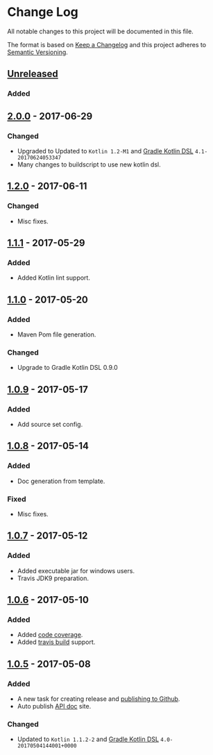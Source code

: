 # Change Log
All notable changes to this project will be documented in this file.

The format is based on [Keep a Changelog](http://keepachangelog.com/) and this project adheres to [Semantic Versioning](http://semver.org/).

## [Unreleased]
### Added

## [2.0.0] - 2017-06-29
### Changed
- Upgraded to Updated to `Kotlin 1.2-M1` and [Gradle Kotlin DSL][kotlin-dsl] `4.1-20170624053347`
- Many changes to buildscript to use new kotlin dsl.

## [1.2.0] - 2017-06-11
### Changed
- Misc fixes.

## [1.1.1] - 2017-05-29
### Added
- Added Kotlin lint support. 

## [1.1.0] - 2017-05-20
### Added
- Maven Pom file generation.

### Changed
- Upgrade to Gradle Kotlin DSL 0.9.0

## [1.0.9] - 2017-05-17
### Added
- Add source set config.

## [1.0.8] - 2017-05-14
### Added
- Doc generation from template.

### Fixed
- Misc fixes.

## [1.0.7] - 2017-05-12
### Added
- Added executable jar for windows users.
- Travis JDK9 preparation.

## [1.0.6] - 2017-05-10
### Added
- Added [code coverage](https://codecov.io/gh/sureshg/kotlin-starter).
- Added [travis build](https://travis-ci.org/sureshg/kotlin-starter) support.

## [1.0.5] - 2017-05-08
### Added
- A new task for creating release and [publishing to Github][github-release].
- Auto publish [API doc][apidoc-url] site.

### Changed
- Updated to `Kotlin 1.1.2-2` and [Gradle Kotlin DSL][kotlin-dsl] `4.0-20170504144001+0000`


[Unreleased]: https://github.com/sureshg/kotlin-starter/compare/2.0.0...HEAD
[2.0.0]: https://github.com/sureshg/kotlin-starter/compare/1.2.0...2.0.0
[1.2.0]: https://github.com/sureshg/kotlin-starter/compare/1.1.1...1.2.0
[1.1.1]: https://github.com/sureshg/kotlin-starter/compare/1.1.0...1.1.1
[1.1.0]: https://github.com/sureshg/kotlin-starter/compare/1.0.9...1.1.0
[1.0.9]: https://github.com/sureshg/kotlin-starter/compare/1.0.8...1.0.9
[1.0.8]: https://github.com/sureshg/kotlin-starter/compare/1.0.7...1.0.8
[1.0.7]: https://github.com/sureshg/kotlin-starter/compare/1.0.6...1.0.7
[1.0.6]: https://github.com/sureshg/kotlin-starter/compare/1.0.5...1.0.6
[1.0.5]: https://github.com/sureshg/kotlin-starter/compare/1.0.4...1.0.5

[kotlin-dsl]: https://github.com/gradle/kotlin-dsl
[apidoc-url]: https://sureshg.github.io/kotlin-starter/
[github-release]: https://help.github.com/articles/creating-releases/












